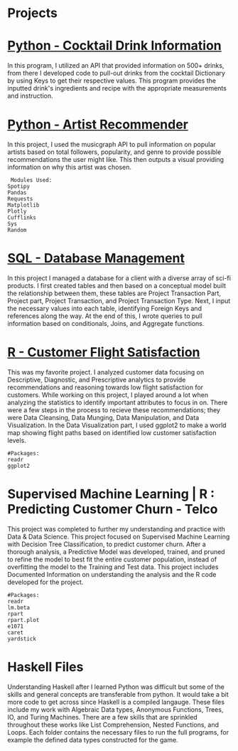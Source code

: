 

# Projects 

# [Python - Cocktail Drink Information](https://github.com/Telucero/Taylor_Portfolio/blob/master/Python%20Work%20Samples/Cocktail_Info.py)
In this program, I utilized an API that provided information on 500+ drinks, from there I developed code to pull-out drinks from the cocktail Dictionary by using Keys to get their respective values. This program provides the inputted drink's ingredients and recipe with the appropriate measurements and instruction.

# [Python - Artist Recommender](https://github.com/Telucero/Taylor_Portfolio/blob/master/Python%20Work%20Samples/Artist%20Recommender.py)
In this project, I used the musicgraph API to pull information on popular artists based on total followers, popularity, and genre to provide possible recommendations the user might like. This then outputs a visual providing information on why this artist was chosen. 
  
     Modules Used: 
    Spotipy
    Pandas
    Requests
    Matplotlib
    Plotly
    Cufflinks
    Sys
    Random
   
# [SQL - Database Management](https://github.com/Telucero/Taylor_Portfolio/blob/master/SQL%20Work%20Sample.sql)
In this project I managed a database for a client with a diverse array of sci-fi products. I first created tables and then based on a conceptual model built the relationship between them, these tables are Project Transaction Part, Project part, Project Transaction, and Project Transaction Type. Next, I input the necessary values into each table, identifying Foreign Keys and references along the way. At the end of this, I wrote queries to pull information based on conditionals, Joins, and Aggregate functions.

# [R - Customer Flight Satisfaction](https://github.com/Telucero/Taylor_Portfolio/blob/master/R%20Work%20Samples/Airline%20Satisfaction.R)
This was my favorite project. I analyzed customer data focusing on Descriptive, Diagnostic, and Prescriptive analytics to provide recommendations and reasoning towards low flight satisfaction for customers. While working on this project, I played around a lot when analyzing the statistics to identify important attributes to focus in on. There were a few steps in the process to recieve these recommendations; they were Data Cleansing, Data Munging, Data Manipulation, and Data Visualization. In the Data Visualization part, I used ggplot2 to make a world map showing flight paths based on identified low customer satisfaction levels.

    #Packages:
    readr 
    ggplot2
    
   [](https://github.com/Telucero/Taylor_Portfolio/blob/master/images/Low%20Satisfaction%20Flight%20Map.png)
    
  # Supervised Machine Learning | R : Predicting Customer Churn - Telco 
This project was completed to further my understanding and practice with Data & Data Science. This project focused on Supervised Machine Learning with  Decision Tree Classification, to predict customer churn. After a thorough analysis, a Predictive Model was developed, trained, and pruned to refine the model to best fit the entire customer population, instead of overfitting the model to the Training and Test data. This project includes Documented Information on understanding the analysis and the R code developed for the project.

    #Packages:
    readr
    lm.beta
    rpart 
    rpart.plot
    e1071
    caret 
    yardstick

   # Haskell Files 
Understanding Haskell after I learned Python was difficult but some of the skills and general concepts are transferable from python. It would take a bit more code to get across since Haskell is a compiled langauge. These files include my work with Algebraic Data types, Anonymous Functions, Trees, IO, and Turing Machines. There are a few skills that are sprinkled throughout these works like List Comprehension, Nested Functions, and Loops. Each folder contains the necessary files to run the full programs, for example the defined data types constructed for the game.
 
 
 



